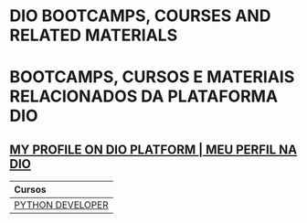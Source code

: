 # DIO BOOTCAMPS, COURSES AND RELATED MATERIALS

# BOOTCAMPS, CURSOS E MATERIAIS RELACIONADOS DA PLATAFORMA DIO

## [MY PROFILE ON DIO PLATFORM | MEU PERFIL NA DIO](https://www.dio.me/users/mateuskonkol)

| Cursos |
| :--- |
|[PYTHON DEVELOPER](https://github.com/NativiXK/DIO/tree/python_developer) |